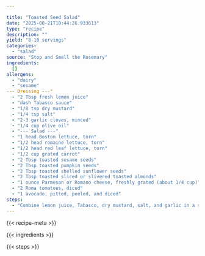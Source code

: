 ```yaml
---

title: "Toasted Seed Salad"
date: "2025-08-21T10:44:26.933613"
type: "recipe"
description: ""
yield: "8-10 servings"
categories:
  - "salad"
source: "Stop and Smell the Rosemary"
ingredients:
  []
allergens:
  - "dairy"
  - "sesame"
--- Dressing ---"
  - "2 Tbsp fresh lemon juice"
  - "dash Tabasco sauce"
  - "1/8 tsp dry mustard"
  - "1/4 tsp salt"
  - "2-3 garlic cloves, minced"
  - "1/4 cup olive oil"
  - "--- Salad ---"
  - "1 head Boston lettuce, torn"
  - "1/2 head romaine lettuce, torn"
  - "1/2 head red leaf lettuce, torn"
  - "1/2 cup grated carrot"
  - "2 Tbsp toasted sesame seeds"
  - "2 Tbsp toasted pumpkin seeds"
  - "2 Tbsp toasted shelled sunflower seeds"
  - "2 Tbsp toasted sliced or slivered toasted almonds"
  - "1 ounce Parmesan or Romano cheese, freshly grated (about 1/4 cup)"
  - "2 Roma tomatoes, diced"
  - "1 avocado, pitted, peeled, and diced"
steps:
  - "Combine lemon juice, Tabasco, dry mustard, salt, and garlic in a small bowl. Whisk in oil. Cover and chill. Toss all lettuce in a salad bowl. Sprinkle in carrots, seeds, almonds, and Parmesan. Add tomatoes and avocado. Pour dressing over salad and toss to coat. Serve immediately."
---
```


{{< recipe-meta >}}

{{< ingredients >}}

{{< steps >}}
